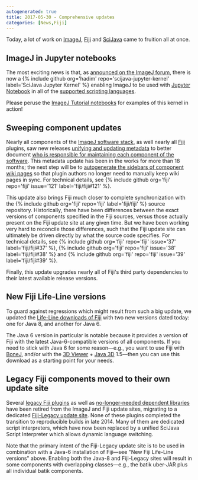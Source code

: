 ```yaml
---
autogenerated: true
title: 2017-05-30 - Comprehensive updates
categories: [News,Fiji]
---
```


Today, a lot of work on [ImageJ](/about), [Fiji](/fiji) and [SciJava](SciJava) came to fruition all at once.

## ImageJ in Jupyter notebooks

The most exciting news is that, as [announced on the ImageJ forum](http://forum.imagej.net/t/jupyter-notebook-for-imagej/5421), there is now a {% include github org='hadim' repo='scijava-jupyter-kernel' label='SciJava Jupyter Kernel' %} enabling ImageJ to be used with [Jupyter Notebook](https://jupyter.org/) in all of the [supported scripting languages](/scripting#supported-languages).

Please peruse the [ImageJ Tutorial notebooks](/tutorials) for examples of this kernel in action!

## Sweeping component updates

Nearly all components of the [ImageJ software stack](/develop/architecture#definitions), as well nearly all [Fiji](/fiji) plugins, saw new releases [unifying and updating metadata](http://forum.imagej.net/t/split-boms-from-parent-configuration/2563) to better document [who is responsible for maintaining each component of the software](/about/governance#scijava-team-roles). This metadata update has been in the works for more than 18 months; the next step will be to [autogenerate the sidebars of component wiki pages](https://github.com/scijava/mediawiki-maven-info) so that plugin authors no longer need to manually keep wiki pages in sync. For technical details, see {% include github org='fiji' repo='fiji' issue='121' label='fiji/fiji\#121' %}.

This update also brings Fiji much closer to complete synchronization with the {% include github org='fiji' repo='fiji' label='fiji/fiji' %} source repository. Historically, there have been differences between the exact versions of components specified in the Fiji sources, versus those actually present on the Fiji update site at any given time. But we have been working very hard to reconcile those differences, such that the Fiji update site can ultimately be driven directly by what the source code specifies. For technical details, see {% include github org='fiji' repo='fiji' issue='37' label='fiji/fiji\#37' %}, {% include github org='fiji' repo='fiji' issue='38' label='fiji/fiji\#38' %} and {% include github org='fiji' repo='fiji' issue='39' label='fiji/fiji\#39' %}.

Finally, this update upgrades nearly all of Fiji's third party dependencies to their latest available release versions.

## New Fiji Life-Line versions

To guard against regressions which might result from such a big update, we updated the [Life-Line downloads of Fiji](/fiji/downloads#life-line-fiji-versions) with two new versions dated today: one for Java 8, and another for Java 6.

The Java 6 version in particular is notable because it provides a version of Fiji with the latest Java-6-compatible versions of all components. If you need to stick with Java 6 for some reason—e.g., you want to use Fiji with [BoneJ](/plugins/bonej), and/or with the [3D Viewer](/plugins/3d-viewer) + [Java 3D](/libs/java-3d) 1.5—then you can use this download as a starting point for your needs.

## Legacy Fiji components moved to their own update site

Several [legacy Fiji plugins](https://sites.imagej.net/Fiji-Legacy/plugins/) as well as [no-longer-needed dependent libraries](https://sites.imagej.net/Fiji-Legacy/jars/) have been retired from the ImageJ and Fiji update sites, migrating to a dedicated [Fiji-Legacy update site](https://sites.imagej.net/Fiji-Legacy/). None of these plugins completed the transition to reproducible builds in late 2014. Many of them are dedicated script interpreters, which have now been replaced by a unified SciJava Script Interpreter which allows dynamic language switching.

Note that the primary intent of the Fiji-Legacy update site is to be used in combination with a Java-6 installation of Fiji—see "New Fiji Life-Line versions" above. Enabling both the Java-8 and Fiji-Legacy sites will result in some components with overlapping classes—e.g., the batik uber-JAR plus all individual batik components.

 

